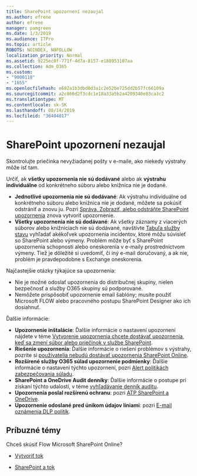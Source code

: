 ```yaml
---
title: SharePoint upozornení nezaujal
ms.author: efrene
author: efrene
manager: pamgreen
ms.date: 1/3/2019
ms.audience: ITPro
ms.topic: article
ROBOTS: NOINDEX, NOFOLLOW
localization_priority: Normal
ms.assetid: 9225ec0f-771f-4d7a-8157-e188953107aa
ms.collection: Adm_O365
ms.custom:
- "9000118"
- "1655"
ms.openlocfilehash: e682a1b3dbd0d3a1c2e52be725dd2b57fc66109a
ms.sourcegitcommit: a2c866d2f3cdc1e18a33a5b2a4209340e83ca3c2
ms.translationtype: MT
ms.contentlocale: sk-SK
ms.lasthandoff: 08/14/2019
ms.locfileid: "36404817"
---
```

# <a name="sharepoint-alert-notifications-not-delivered"></a>SharePoint upozornení nezaujal

Skontrolujte priečinka nevyžiadanej pošty v e-maile, ako niekedy výstrahy môže ísť tam.

Určiť, ak **všetky upozornenia nie sú dodávané** alebo ak **výstrahu individuálne** od konkrétneho súboru alebo knižnica nie je dodané.

- **Jednotlivé upozornenia nie sú dodávané**: Ak výstrahu individuálne od konkrétneho súboru alebo knižnica nie je dodané, môžete sa pokúsiť odstrániť a znovu ju. Pozri [Správa, Zobraziť, alebo odstráňte SharePoint upozornenia](https://support.office.com/en-us/article/manage-view-or-delete-sharepoint-alerts-99dfb19c-9a90-4a8c-aba1-aa8c8afb0de2?ui=en-US&rs=en-US&ad=US#ID0EAADAAA=Online) znova vytvoriť upozornenie.
- **Všetky upozornenia nie sú dodávané**: Ak všetky záznamy z viacerých súborov alebo knižniciach nie sú dodávané, navštívte [Tabuľa služby stavu](https://admin.microsoft.com/AdminPortal/Home#/servicehealth) vyhľadať akékoľvek upozornenia incidentov, ktoré môžu súvisieť so SharePoint alebo výmeny. Problém môže byť s SharePoint upozornenia schopnosti alebo oneskorenia v e-maily prostredníctvom výmeny. Tiež je dôležité si uvedomiť, či iný e-mail doručovaný, a ak nie, problém je pravdepodobne s Exchange oneskorenia.

Najčastejšie otázky týkajúce sa upozornenia:

- Nie je možné odoslať upozornenia do distribučnej skupiny, nielen bezpečnosť a služby O365 skupiny sú podporované.
- Nemôžete prispôsobiť upozornenie email šablóny; musíte použiť Microsoft FLOW alebo pracovného postupu SharePoint Designer ako ich dosiahnuť.

Ďalšie informácie:

- **Upozornenie inštalácie**: Ďalšie informácie o nastavení upozornení nájdete v téme [Vytvorenie upozornenia chcete dostávať upozornenia, keď sa zmení súbor alebo priečinok v službe SharePoint](https://support.office.com/en-us/article/create-an-alert-to-get-notified-when-a-file-or-folder-changes-in-sharepoint-e5a79e7b-a146-46da-a9ef-d65409ba8918).
- **Riešenie upozornenia**: Ďalšie informácie o riešení problémov s výstrahy, pozrite si [používatelia nebudú dostávať upozornenia SharePoint Online](https://docs.microsoft.com/en-us/sharepoint/support/sites/no-alert-notifications).
- **Rozšírené služby O365 súlad upozornenie podmienky**: Ďalšie informácie o nastavení týchto upozornení, pozri [Alert politikách zabezpečovania súladu](https://docs.microsoft.com/en-us/office365/securitycompliance/alert-policies).
- **SharePoint a OneDrive Audit denníky**: Ďalšie informácie o postupe pri získaní týchto udalostí, v téme [vyhľadávanie denník auditu](https://docs.microsoft.com/en-us/office365/securitycompliance/search-the-audit-log-in-security-and-compliance#search-the-audit-log).
- **Upozornenia poslal rozšírenú ochranu**: pozri [ATP SharePoint a OneDrive](https://docs.microsoft.com/en-us/office365/securitycompliance/atp-for-spo-odb-and-teams).
- **Upozornenie odoslané pred únikom údajov líniami**: pozri [E-mail oznámenia DLP politík](https://docs.microsoft.com/en-us/office365/securitycompliance/use-notifications-and-policy-tips).

## <a name="related-topics"></a>Príbuzné témy

Chceš skúsiť Flow Microsoft SharePoint Online?

- [Vytvoriť tok](https://support.office.com/en-us/article/create-a-flow-for-a-list-or-library-in-sharepoint-online-or-onedrive-for-business-a9c3e03b-0654-46af-a254-20252e580d01)

- [SharePoint a tok](https://flow.microsoft.com/en-us/blog/sharepoint-and-flow/)
